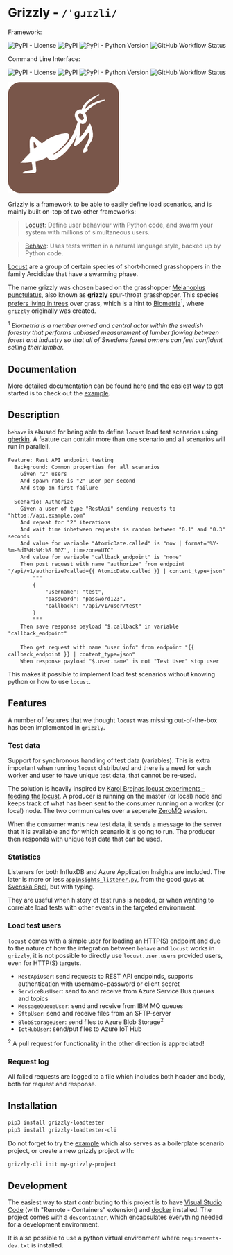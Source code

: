 # Grizzly - `/ˈɡɹɪzli/`

Framework:

![PyPI - License](https://img.shields.io/pypi/l/grizzly-loadtester?style=for-the-badge)
![PyPI](https://img.shields.io/pypi/v/grizzly-loadtester?style=for-the-badge)
![PyPI - Python Version](https://img.shields.io/pypi/pyversions/grizzly-loadtester?style=for-the-badge)
![GitHub Workflow Status](https://img.shields.io/github/actions/workflow/status/biometria-se/grizzly/code-quality.yaml?branch=main&style=for-the-badge)

Command Line Interface:

![PyPI - License](https://img.shields.io/pypi/l/grizzly-loadtester-cli?style=for-the-badge)
![PyPI](https://img.shields.io/pypi/v/grizzly-loadtester-cli?style=for-the-badge)
![PyPI - Python Version](https://img.shields.io/pypi/pyversions/grizzly-loadtester-cli?style=for-the-badge)
![GitHub Workflow Status](https://img.shields.io/github/actions/workflow/status/biometria-se/grizzly-cli/code-quality.yaml?branch=main&style=for-the-badge)

![grizzly logo](https://raw.githubusercontent.com/Biometria-se/grizzly/main/docs/content/assets/logo/grizzly_grasshopper_brown_256px.png)

Grizzly is a framework to be able to easily define load scenarios, and is mainly built on-top of two other frameworks:

> [Locust](https://locust.io): Define user behaviour with Python code, and swarm your system with millions of simultaneous users.

> [Behave](https://behave.readthedocs.io/): Uses tests written in a natural language style, backed up by Python code.

[Locust](https://en.wikipedia.org/wiki/Locust) are a group of certain species of short-horned grasshoppers in the family Arcididae that have a swarming phase.

The name grizzly was chosen based on the grasshopper [Melanoplus punctulatus](https://en.wikipedia.org/wiki/Melanoplus_punctulatus), also known as __grizzly__ spur-throat grasshopper. This species [prefers living in trees](https://www.sciencedaily.com/releases/2005/07/050718234418.htm) over grass, which is a hint to [Biometria](https://www.biometria.se/)<sup>1</sup>, where `grizzly` originally was created.

<sup>1</sup> _Biometria is a member owned and central actor within the swedish forestry that performs unbiased measurement of lumber flowing between forest and industry so that all of Swedens forest owners can feel confident selling their lumber._

## Documentation

More detailed documentation can be found [here](https://biometria-se.github.io/grizzly) and the easiest way to get started is to check out the [example](https://biometria-se.github.io/grizzly/example/).

## Description

`behave` is <del>ab</del>used for being able to define `locust` load test scenarios using [gherkin](https://cucumber.io/docs/gherkin). A feature can contain more than one scenario and all scenarios will run in parallell.

```gherkin
Feature: Rest API endpoint testing
  Background: Common properties for all scenarios
    Given "2" users
    And spawn rate is "2" user per second
    And stop on first failure

  Scenario: Authorize
    Given a user of type "RestApi" sending requests to "https://api.example.com"
    And repeat for "2" iterations
    And wait time inbetween requests is random between "0.1" and "0.3" seconds
    And value for variable "AtomicDate.called" is "now | format='%Y-%m-%dT%H:%M:%S.00Z', timezone=UTC"
    And value for variable "callback_endpoint" is "none"
    Then post request with name "authorize" from endpoint "/api/v1/authorize?called={{ AtomicDate.called }} | content_type=json"
        """
        {
            "username": "test",
            "password": "password123",
            "callback": "/api/v1/user/test"
        }
        """
    Then save response payload "$.callback" in variable "callback_endpoint"

    Then get request with name "user info" from endpoint "{{ callback_endpoint }} | content_type=json"
    When response payload "$.user.name" is not "Test User" stop user
```

This makes it possible to implement load test scenarios without knowing python or how to use `locust`.

## Features

A number of features that we thought `locust` was missing out-of-the-box has been implemented in `grizzly`.

### Test data

Support for synchronous handling of test data (variables). This is extra important when running `locust` distributed and there is a need for each worker and user to have unique test data, that cannot be re-used.

The solution is heavily inspired by [Karol Brejnas locust experiments - feeding the locust](https://medium.com/locust-io-experiments/locust-experiments-feeding-the-locusts-cf09e0f65897). A producer is running on the master (or local) node and keeps track of what has been sent to the consumer running on a worker (or local) node. The two communicates over a seperate [ZeroMQ](https://zeromq.org) session.

When the consumer wants new test data, it sends a message to the server that it is available and for which scenario it is going to run. The producer then responds with unique test data that can be used.

### Statistics

Listeners for both InfluxDB and Azure Application Insights are included. The later is more or less [`appinsights_listener.py`](https://github.com/SvenskaSpel/locust-plugins/blob/master/locust_plugins/appinsights_listener.py), from the good guys at [Svenska Spel](https://github.com/SvenskaSpel), but with typing.

They are useful when history of test runs is needed, or when wanting to correlate load tests with other events in the targeted environment.

### Load test users

`locust` comes with a simple user for loading an HTTP(S) endpoint and due to the nature of how the integration between `behave` and `locust` works in `grizzly`, it is not possible to directly use `locust.user.users` provided users, even for HTTP(S) targets.

* `RestApiUser`: send requests to REST API endpoinds, supports authentication with username+password or client secret
* `ServiceBusUser`: send to and receive from Azure Service Bus queues and topics
* `MessageQueueUser`: send and receive from IBM MQ queues
* `SftpUser`: send and receive files from an SFTP-server
* `BlobStorageUser`: send files to Azure Blob Storage<sup>2</sup>
* `IotHubUser`: send/put files to Azure IoT Hub

<sup>2</sup> A pull request for functionality in the other direction is appreciated!

### Request log

All failed requests are logged to a file which includes both header and body, both for request and response.

## Installation

```bash
pip3 install grizzly-loadtester
pip3 install grizzly-loadtester-cli
```

Do not forget to try the [example](https://biometria-se.github.io/grizzly/example/) which also serves as a boilerplate scenario project, or create a new grizzly project with:

```bash
grizzly-cli init my-grizzly-project
```

## Development

The easiest way to start contributing to this project is to have [Visual Studio Code](https://code.visualstudio.com/) (with "Remote - Containers" extension) and [docker](https://www.docker.com/) installed. The project comes with a `devcontainer`, which encapsulates everything needed for a development environment.

It is also possible to use a python virtual environment where `requirements-dev.txt` is installed.
